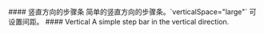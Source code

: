 <cn>
#### 竖直方向的步骤条
简单的竖直方向的步骤条。`verticalSpace="large"` 可设置间距。
</cn>

<us>
#### Vertical
A simple step bar in the vertical direction.
</us>
